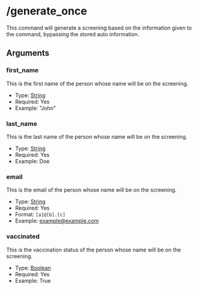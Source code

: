 # /generate_once

This command will generate a screening based on the information given to the command, bypassing the stored auto information.

## Arguments

### first_name

This is the first name of the person whose name will be on the screening.

-   Type: [String](https://developer.mozilla.org/en-US/docs/Web/JavaScript/Reference/Global_Objects/String)
-   Required: Yes
-   Example: "John"

### last_name

This is the last name of the person whose name will be on the screening.

-   Type: [String](https://developer.mozilla.org/en-US/docs/Web/JavaScript/Reference/Global_Objects/String)
-   Required: Yes
-   Example: Doe

### email

This is the email of the person whose name will be on the screening.

-   Type: [String](https://developer.mozilla.org/en-US/docs/Web/JavaScript/Reference/Global_Objects/String)
-   Required: Yes
-   Format: `[a]@[b].[c]`
-   Example: example@example.com

### vaccinated

This is the vaccination status of the person whose name will be on the screening.

-   Type: [Boolean](https://developer.mozilla.org/en-US/docs/Web/JavaScript/Reference/Global_Objects/Boolean)
-   Required: Yes
-   Example: True
